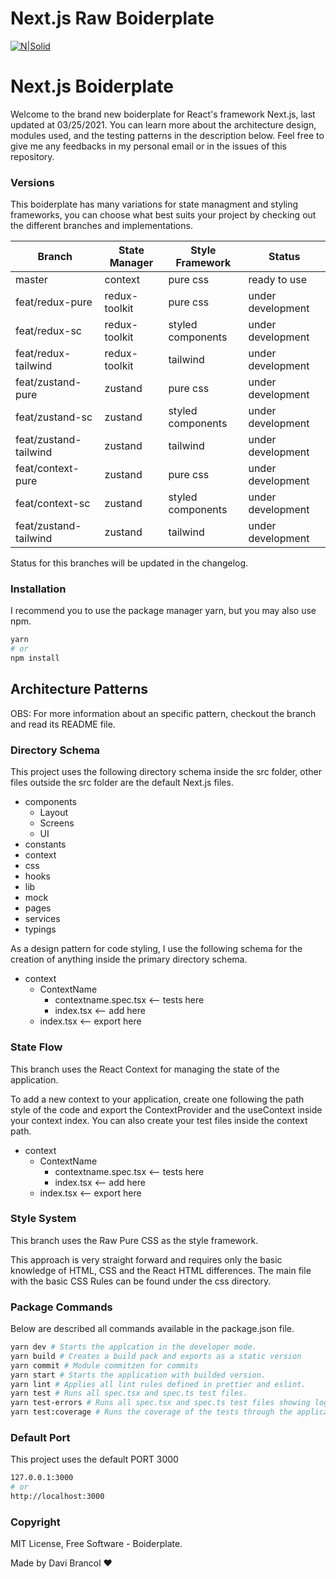 # Next.js Raw Boiderplate

[![N|Solid](https://i.imgur.com/VYaKx4o.png)](https://nodesource.com/products/nsolid)

# Next.js Boiderplate

Welcome to the brand new boiderplate for React's framework Next.js, last updated at 03/25/2021. You can learn more about the architecture design, modules used, and the testing patterns in the description below. Feel free to give me any feedbacks in my personal email or in the issues of this repository.

### Versions

This boiderplate has many variations for state managment and styling frameworks, you can choose what best suits your project by checking out the different branches and implementations.

| Branch                | State Manager | Style Framework   | Status            |
| --------------------- | ------------- | ----------------- | ----------------- |
| master                | context       | pure css          | ready to use      |
| feat/redux-pure       | redux-toolkit | pure css          | under development |
| feat/redux-sc         | redux-toolkit | styled components | under development |
| feat/redux-tailwind   | redux-toolkit | tailwind          | under development |
| feat/zustand-pure     | zustand       | pure css          | under development |
| feat/zustand-sc       | zustand       | styled components | under development |
| feat/zustand-tailwind | zustand       | tailwind          | under development |
| feat/context-pure     | zustand       | pure css          | under development |
| feat/context-sc       | zustand       | styled components | under development |
| feat/zustand-tailwind | zustand       | tailwind          | under development |

Status for this branches will be updated in the changelog.

### Installation

I recommend you to use the package manager yarn, but you may also use npm.

```sh
yarn
# or
npm install
```

## Architecture Patterns

OBS: For more information about an specific pattern, checkout the branch and read its README file.

### Directory Schema

This project uses the following directory schema inside the src folder, other files outside the src folder are the default Next.js files.

- components
  - Layout
  - Screens
  - UI
- constants
- context
- css
- hooks
- lib
- mock
- pages
- services
- typings

As a design pattern for code styling, I use the following schema for the creation of anything inside the primary directory schema.

- context
  - ContextName
    - contextname.spec.tsx <-- tests here
    - index.tsx <-- add here
  - index.tsx <-- export here

### State Flow

This branch uses the React Context for managing the state of the application.

To add a new context to your application, create one following the path style of the code and export the ContextProvider and the useContext inside your context index. You can also create your test files inside the context path.

- context
  - ContextName
    - contextname.spec.tsx <-- tests here
    - index.tsx <-- add here
  - index.tsx <-- export here

### Style System

This branch uses the Raw Pure CSS as the style framework.

This approach is very straight forward and requires only the basic knowledge of HTML, CSS and the React HTML differences. The main file with the basic CSS Rules can be found under the css directory.

### Package Commands

Below are described all commands available in the package.json file.

```sh
yarn dev # Starts the applcation in the developer mode.
yarn build # Creates a build pack and exports as a static version
yarn commit # Module commitzen for commits
yarn start # Starts the application with builded version.
yarn lint # Applies all lint rules defined in prettier and eslint.
yarn test # Runs all spec.tsx and spec.ts test files.
yarn test-errors # Runs all spec.tsx and spec.ts test files showing logs.
yarn test:coverage # Runs the coverage of the tests through the application.
```

### Default Port

This project uses the default PORT 3000

```sh
127.0.0.1:3000
# or
http://localhost:3000
```

### Copyright

MIT License, Free Software - Boiderplate.

Made by Davi Brancol ❤️
